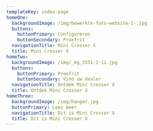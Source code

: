 ```yaml
---
templateKey: index-page
homeOne:
  backgroundImage: /img/bewerkte-foto-website-1-.jpg
  buttons:
    buttonPrimary: Configureren
    buttonSecondary: Proefrit
  navigationTitle: Mini Crosser X
  title: Mini Crosser X
homeTwo:
  backgroundImage: /img/_mg_3551-2-ii.jpg
  buttons:
    buttonPrimary: Proefrit
    buttonSecondary: Vind uw dealer
  navigationTitle: Ontdek Mini Crosser X
  title: Ontdek Mini Crosser X
homeThree:
  backgroundImage: /img/hanger.jpg
  buttonPrimary: Lees meer
  navigationTitle: Dit is Mini Crosser X
  title: Dit is Mini Crosser X
---
```


